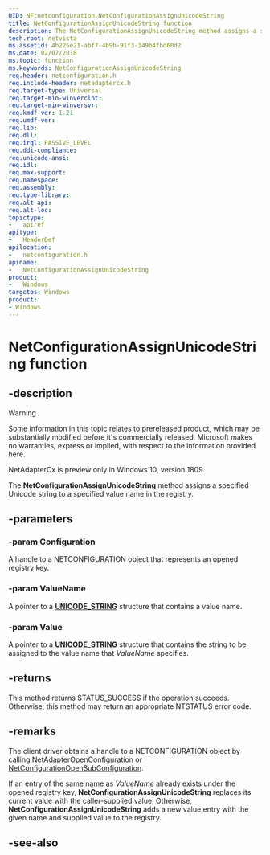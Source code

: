 ```yaml
---
UID: NF:netconfiguration.NetConfigurationAssignUnicodeString
title: NetConfigurationAssignUnicodeString function
description: The NetConfigurationAssignUnicodeString method assigns a specified Unicode string to a specified value name in the registry.
tech.root: netvista
ms.assetid: 4b225e21-abf7-4b9b-91f3-349b4fbd60d2
ms.date: 02/07/2018
ms.topic: function
ms.keywords: NetConfigurationAssignUnicodeString
req.header: netconfiguration.h
req.include-header: netadaptercx.h
req.target-type: Universal
req.target-min-winverclnt:
req.target-min-winversvr:
req.kmdf-ver: 1.21
req.umdf-ver:
req.lib:
req.dll:
req.irql: PASSIVE_LEVEL
req.ddi-compliance:
req.unicode-ansi:
req.idl:
req.max-support:
req.namespace:
req.assembly:
req.type-library: 
req.alt-api:
req.alt-loc:
topictype: 
-	apiref
apitype: 
-	HeaderDef
apilocation: 
-	netconfiguration.h
apiname: 
-	NetConfigurationAssignUnicodeString
product:
-	Windows
targetos: Windows
product:
- Windows
---
```


# NetConfigurationAssignUnicodeString function


## -description

> [!WARNING]
> Some information in this topic relates to prereleased product, which may be substantially modified before it's commercially released. Microsoft makes no warranties, express or implied, with respect to the information provided here.
>
> NetAdapterCx is preview only in Windows 10, version 1809.

The **NetConfigurationAssignUnicodeString** method assigns a specified Unicode string to a specified value name in the registry.

## -parameters

### -param Configuration
A handle to a NETCONFIGURATION object that represents an opened registry key.

### -param ValueName
A pointer to a [**UNICODE_STRING**](../wudfwdm/ns-wudfwdm-_unicode_string.md) structure that contains a value name. 

### -param Value
A pointer to a [**UNICODE_STRING**](../wudfwdm/ns-wudfwdm-_unicode_string.md) structure that contains the string to be assigned to the value name that *ValueName* specifies.

## -returns
This method returns STATUS_SUCCESS if the operation succeeds. Otherwise, this method may return an appropriate NTSTATUS error code.

## -remarks
The client driver obtains a handle to a NETCONFIGURATION object by calling [NetAdapterOpenConfiguration](../netadapter/nf-netadapter-netadapteropenconfiguration.md) or [NetConfigurationOpenSubConfiguration](nf-netconfiguration-netconfigurationopensubconfiguration.md).

If an entry of the same name as *ValueName* already exists under the opened registry key, **NetConfigurationAssignUnicodeString** replaces its current value with the caller-supplied value. Otherwise, **NetConfigurationAssignUnicodeString** adds a new value entry with the given name and supplied value to the registry.



## -see-also
